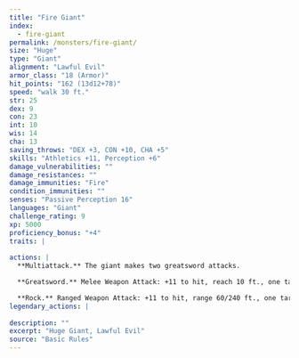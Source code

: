 ```yaml
---
title: "Fire Giant"
index:
  - fire-giant
permalink: /monsters/fire-giant/
size: "Huge"
type: "Giant"
alignment: "Lawful Evil"
armor_class: "18 (Armor)"
hit_points: "162 (13d12+78)"
speed: "walk 30 ft."
str: 25
dex: 9
con: 23
int: 10
wis: 14
cha: 13
saving_throws: "DEX +3, CON +10, CHA +5"
skills: "Athletics +11, Perception +6"
damage_vulnerabilities: ""
damage_resistances: ""
damage_immunities: "Fire"
condition_immunities: ""
senses: "Passive Perception 16"
languages: "Giant"
challenge_rating: 9
xp: 5000
proficiency_bonus: "+4"
traits: |
  
actions: |
  **Multiattack.** The giant makes two greatsword attacks.

  **Greatsword.** Melee Weapon Attack: +11 to hit, reach 10 ft., one target. Hit: 28 (6d6 + 7) slashing damage.

  **Rock.** Ranged Weapon Attack: +11 to hit, range 60/240 ft., one target. Hit: 29 (4d10 + 7) bludgeoning damage.  
legendary_actions: |
  
description: ""
excerpt: "Huge Giant, Lawful Evil"
source: "Basic Rules"
---
```

